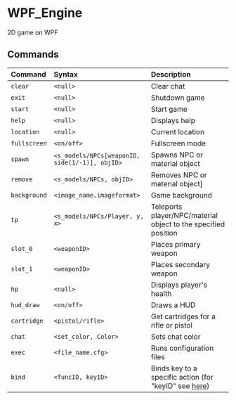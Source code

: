 # WPF_Engine
2D game on WPF
## Commands
|   Command   | Syntax  |     Description     |
|:------------|:--------|:--------------------|
|`clear`      |`<null>`|Clear chat            |
|`exit`       |`<null>`|Shutdown game         |
|`start`      |`<null>`|Start game            |
|`help`       |`<null>`|Displays help         |
|`location`   |`<null>`|Current location      |
|`fullscreen` |`<on/off>`|Fullscreen mode     |
|`spawn` |`<s_models/NPCs[weaponID, side(1/-1)], objID>`|Spawns NPC or material object|
|`remove`|`<s_models/NPCs, objID>`|Removes NPC or material object]
|`background`|`<image_name.imageformat>`|Game background|
|`tp`        |`<s_models/NPCs/Player, y, x>`|Teleports player/NPC/material object to the specified position|
|`slot_0`    |`<weaponID>`|Places primary weapon|
|`slot_1`    |`<weaponID>`|Places secondary  weapon|
|`hp`        |`<null>`|Displays player's health|
|`hud_draw`  |`<on/off>`|Draws a HUD|
|`cartridge` |`<pistol/rifle>`|Get cartridges for a rifle or pistol|
|`chat`      |`<set_color, Color>`|Sets chat color|
|`exec`      |`<file_name.cfg>`|Runs configuration files|
|`bind`      |`<funcID, keyID>`|Binds key to a specific action (for "keyID" see [here](https://docs.microsoft.com/ru-ru/dotnet/api/system.windows.input.key?view=netframework-4.8 "MS Docs: Key Enum"))|

